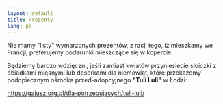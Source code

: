 ```yaml
---
layout: default
title: Prezenty
lang: pl
---
```


<div class="row">
  <div class="col-12">
    <p>Nie mamy "listy" wymarzonych prezentów, z racji tego, iż mieszkamy we Francji, preferujemy podarunki mieszczące się w kopercie.</p>
    <p>Będziemy bardzo wdzięczni, jeśli zamiast kwiatów przyniesiecie słoiczki z obiadkami mięsnymi lub deserkami dla niemowląt, które przekażemy podopiecznym ośrodka przed-adopcyjnego <strong>"Tuli Luli"</strong> w Łodzi:</p>
    <p><a target="_blank" href="https://gajusz.org.pl/dla-potrzebujacych/tuli-luli/  ">https://gajusz.org.pl/dla-potrzebujacych/tuli-luli/</a></p> 
  </div>
</div>
